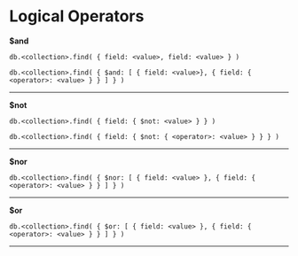 # Logical Operators

**$and**

`db.<collection>.find( { field: <value>, field: <value> } )`

`db.<collection>.find( { $and: [ { field: <value>}, { field: { <operator>: <value> } } ] } )`

---

**$not**

`db.<collection>.find( { field: { $not: <value> } } )`

`db.<collection>.find( { field: { $not: { <operator>: <value> } } } )`

---

**$nor**

`db.<collection>.find( { $nor: [ { field: <value> }, { field: { <operator>: <value> } } ] } )`

---

**$or**

`db.<collection>.find( { $or: [ { field: <value> }, { field: { <operator>: <value> } } ] } )`

---
